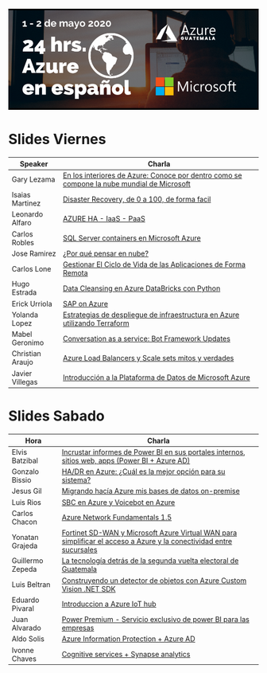 ![Header](../images/Header.png)

# Slides Viernes

Speaker | Charla |
--- | --- |
Gary Lezama |	[En los interiores de Azure: Conoce por dentro como se compone la nube mundial de Microsoft](Files/1_Gary_Lezama_En%20los%20Interiores%20de%20Azure_es.pptx)
Isaias Martinez |	[Disaster Recovery, de 0 a 100, de forma facil]()
Leonardo Alfaro |	[AZURE HA - IaaS - PaaS](Files/Azure%2024%20hrs%20PPT%20Leonardo%20Alfaro%20HA%20IaaS%20-%20PaaS.pptx)
Carlos Robles |	[SQL Server containers en Microsoft Azure](Files/Carlos%20Robles%20-%20SQL%20Containers%20en%20Azure.pdf)
Jose Ramirez |	[¿Por qué pensar en nube?](Files/Jos%C3%A9%20Ram%C3%ADrez-%20Por%20qu%C3%A9%20pensar%20en%20nube.pptx)
Carlos Lone |	[Gestionar El Ciclo de Vida de las Aplicaciones de Forma Remota]()
Hugo Estrada |	[Data Cleansing en Azure DataBricks con Python](Files/Data%20Cleansing%20-%20Hugo%20Estrada.pptx)
Erick Urriola |	[SAP on Azure]()
Yolanda Lopez |	[Estrategias de despliegue de infraestructura en Azure utilizando Terraform]()
Mabel Geronimo |	[Conversation as a service: Bot Framework Updates](Files/Mabel%20Geronimo%20-%20Conversation%20as%20a%20Service%20-%20Bots%20on%20Azure.pptx)
Christian Araujo |	[Azure Load Balancers y Scale sets mitos y verdades]()
Javier Villegas |	[Introducción a la Plataforma de Datos de Microsoft Azure]()

# Slides Sabado

Hora | Charla |
--- | --- |
Elvis Batzibal |	[Incrustar informes de Power BI en sus portales internos, sitios web, apps (Power BI + Azure AD)](Files/Elvis%20Batzibal-%20Power%20BI%20Embedded.pptx)
Gonzalo Bissio |	[HA/DR en Azure: ¿Cuál es la mejor opción para su sistema?](Files/Gonzalo%20Bissio%20-%20HADR%20en%20Azure%20%C2%BFCu%C3%A1l%20es%20la%20mejor%20opci%C3%B3n%20para%20su%20sistema.pptx)
Jesus Gil |	[Migrando hacía Azure mis bases de datos on-premise](Files/Azure%2024%20hrs%20-%20Jesus%20Gil%20-%20Migrando%20hac%C3%ADa%20Azure%20mis%20bases%20de%20datos%20onpremise.pdf)
Luis Rios |	[SBC en Azure y Voicebot en Azure]()
Carlos Chacon |	[Azure Network Fundamentals 1.5](Files/Carlos%20Chacon%20-%20Azure%20Fundamentals%201.5.pptx)
Yonatan Grajeda |	[Fortinet SD-WAN y Microsoft Azure Virtual WAN para simplificar el acceso a Azure y la conectividad entre sucursales]()
Guillermo Zepeda |	[La tecnología detrás de la segunda vuelta electoral de Guatemala]()
Luis Beltran |	[Construyendo un detector de objetos con Azure Custom Vision .NET SDK]()
Eduardo Pivaral |	[Introduccion a Azure IoT hub](Files/IntroduccionIoTHub.pptx)
Juan Alvarado |	[Power Premium - Servicio exclusivo de power BI para las empresas]()
Aldo Solis |	[Azure Information Protection + Azure AD ]()
Ivonne Chaves |	[Cognitive services + Synapse analytics]()